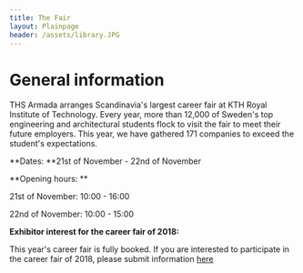 ```yaml
---
title: The Fair
layout: Plainpage
header: /assets/library.JPG
---
```

# General information

THS Armada arranges Scandinavia's largest career fair at KTH Royal Institute of Technology. Every year, more than 12,000 of Sweden's top engineering and architectural students flock to visit the fair to meet their future employers. This year, we have gathered 171 companies to exceed the student's expectations.

**Dates: **21st of November - 22nd of November 

**Opening hours: **

21st of November: 10:00 - 16:00

22nd of November: 10:00 - 15:00

**Exhibitor interest for the career fair of 2018:**

This year's career fair is fully booked. If you are interested to participate in the career fair of 2018, please submit information [here](www.mailchimp.com)
